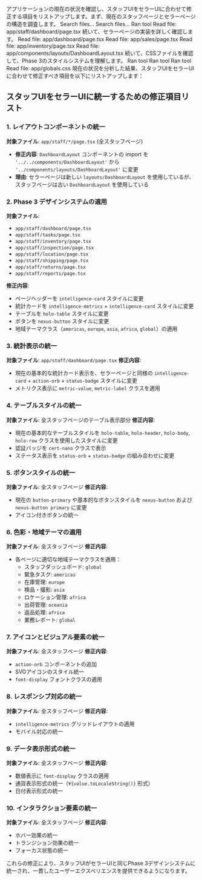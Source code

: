 アプリケーションの現在の状況を確認し、スタッフUIをセラーUIに合わせて修正する項目をリストアップします。まず、現在のスタッフページとセラーページの構造を調査します。
Search files...
Search files...
Ran tool
Read file: app/staff/dashboard/page.tsx
続いて、セラーページの実装を詳しく確認します。
Read file: app/dashboard/page.tsx
Read file: app/sales/page.tsx
Read file: app/inventory/page.tsx
Read file: app/components/layouts/DashboardLayout.tsx
続いて、CSSファイルを確認して、Phase 3のスタイルシステムを理解します。
Ran tool
Ran tool
Ran tool
Read file: app/globals.css
現在の状況を分析した結果、スタッフUIをセラーUIに合わせて修正すべき項目を以下にリストアップします：

## スタッフUIをセラーUIに統一するための修正項目リスト

### 1. レイアウトコンポーネントの統一
**対象ファイル**: `app/staff/*/page.tsx` (全スタッフページ)
- **修正内容**: `DashboardLayout` コンポーネントの import を `'../../components/DashboardLayout'` から `'../components/layouts/DashboardLayout'` に変更
- **理由**: セラーページは新しい `layouts/DashboardLayout` を使用しているが、スタッフページは古い `DashboardLayout` を使用している

### 2. Phase 3 デザインシステムの適用
**対象ファイル**: 
- `app/staff/dashboard/page.tsx`
- `app/staff/tasks/page.tsx`
- `app/staff/inventory/page.tsx`
- `app/staff/inspection/page.tsx`
- `app/staff/location/page.tsx`
- `app/staff/shipping/page.tsx`
- `app/staff/returns/page.tsx`
- `app/staff/reports/page.tsx`

**修正内容**:
- ページヘッダーを `intelligence-card` スタイルに変更
- 統計カードを `intelligence-metrics` + `intelligence-card` スタイルに変更
- テーブルを `holo-table` スタイルに変更
- ボタンを `nexus-button` スタイルに変更
- 地域テーマクラス（`americas`, `europe`, `asia`, `africa`, `global`）の適用

### 3. 統計表示の統一
**対象ファイル**: `app/staff/dashboard/page.tsx`
**修正内容**:
- 現在の基本的な統計カード表示を、セラーページと同様の `intelligence-card` + `action-orb` + `status-badge` スタイルに変更
- メトリクス表示に `metric-value`, `metric-label` クラスを適用

### 4. テーブルスタイルの統一
**対象ファイル**: 全スタッフページのテーブル表示部分
**修正内容**:
- 現在の基本的なテーブルスタイルを `holo-table`, `holo-header`, `holo-body`, `holo-row` クラスを使用したスタイルに変更
- 認証バッジを `cert-nano` クラスで表示
- ステータス表示を `status-orb` + `status-badge` の組み合わせに変更

### 5. ボタンスタイルの統一
**対象ファイル**: 全スタッフページ
**修正内容**:
- 現在の `button-primary` や基本的なボタンスタイルを `nexus-button` および `nexus-button primary` に変更
- アイコン付きボタンの統一

### 6. 色彩・地域テーマの適用
**対象ファイル**: 全スタッフページ
**修正内容**:
- 各ページに適切な地域テーマクラスを適用：
  - スタッフダッシュボード: `global`
  - 緊急タスク: `americas` 
  - 在庫管理: `europe`
  - 検品・撮影: `asia`
  - ロケーション管理: `africa`
  - 出荷管理: `oceania`
  - 返品処理: `africa`
  - 業務レポート: `global`

### 7. アイコンとビジュアル要素の統一
**対象ファイル**: 全スタッフページ
**修正内容**:
- `action-orb` コンポーネントの追加
- SVGアイコンのスタイル統一
- `font-display` フォントクラスの適用

### 8. レスポンシブ対応の統一
**対象ファイル**: 全スタッフページ
**修正内容**:
- `intelligence-metrics` グリッドレイアウトの適用
- モバイル対応の統一

### 9. データ表示形式の統一
**対象ファイル**: 全スタッフページ
**修正内容**:
- 数値表示に `font-display` クラスの適用
- 通貨表示形式の統一（`¥{value.toLocaleString()}` 形式）
- 日付表示形式の統一

### 10. インタラクション要素の統一
**対象ファイル**: 全スタッフページ
**修正内容**:
- ホバー効果の統一
- トランジション効果の統一
- フォーカス状態の統一

これらの修正により、スタッフUIがセラーUIと同じPhase 3デザインシステムに統一され、一貫したユーザーエクスペリエンスを提供できるようになります。